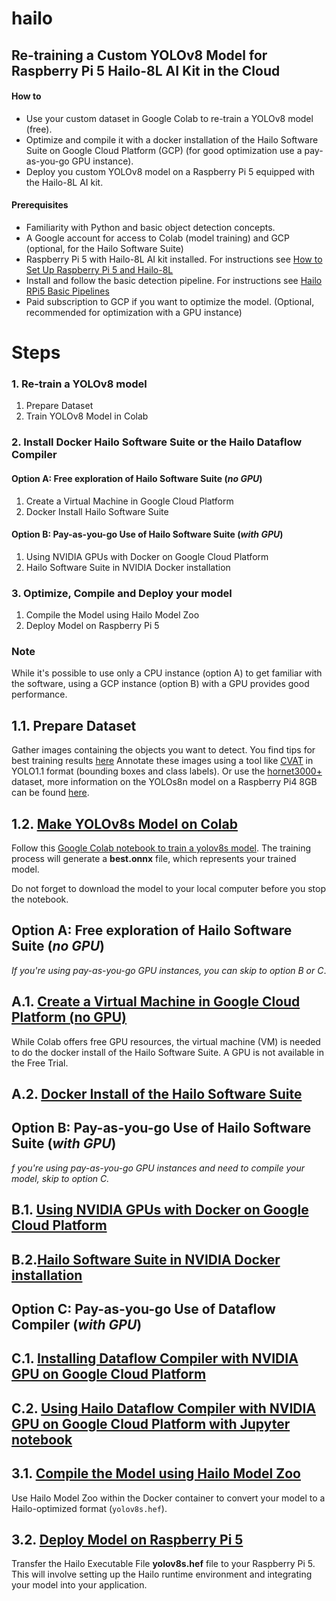 # hailo

## Re-training a Custom YOLOv8 Model for Raspberry Pi 5 Hailo-8L AI Kit in the Cloud

#### How to 
- Use your custom dataset in Google Colab to re-train a YOLOv8 model (free).
- Optimize and compile it with a docker installation of the Hailo Software Suite on Google Cloud Platform (GCP) (for good optimization use a pay-as-you-go GPU instance).
- Deploy you custom YOLOv8 model on a Raspberry Pi 5 equipped with the Hailo-8L AI kit.

#### Prerequisites
- Familiarity with Python and basic object detection concepts.
- A Google account for access to Colab (model training) and GCP (optional, for the Hailo Software Suite)
- Raspberry Pi 5 with Hailo-8L AI kit installed. For instructions see [How to Set Up Raspberry Pi 5 and Hailo-8L](https://github.com/hailo-ai/hailo-rpi5-examples/blob/main/doc/install-raspberry-pi5.md#how-to-set-up-raspberry-pi-5-and-hailo-8l)
- Install and follow the basic detection pipeline. For instructions see [Hailo RPi5 Basic Pipelines](https://github.com/hailo-ai/hailo-rpi5-examples/blob/main/doc/basic-pipelines.md#installation)
- Paid subscription to GCP if you want to optimize the model. (Optional, recommended for optimization with a GPU instance)

# Steps
### 1. Re-train a YOLOv8 model
1. Prepare Dataset
2. Train YOLOv8 Model in Colab 
### 2. Install Docker Hailo Software Suite or  the Hailo Dataflow Compiler
#### **Option A:** Free exploration of Hailo Software Suite (_no GPU_)
1. Create a Virtual Machine in Google Cloud Platform 
2. Docker Install Hailo Software Suite
#### **Option B:** Pay-as-you-go Use of Hailo Software Suite (_with GPU_)
1. Using NVIDIA GPUs with Docker on Google Cloud Platform
2. Hailo Software Suite in NVIDIA Docker installation


### 3. Optimize, Compile and Deploy your model
1. Compile the Model using Hailo Model Zoo
2. Deploy Model on Raspberry Pi 5


### Note
 While it's possible to use only a CPU instance (option A) to get familiar with the software, using a GCP instance (option B) with a GPU provides good performance.

## 1.1. Prepare Dataset

Gather images containing the objects you want to detect. You find tips for best training results [here](https://github.com/ultralytics/yolov5/wiki/Tips-for-Best-Training-Results#dataset)
Annotate these images using a tool like [CVAT](https://www.cvat.ai/) in YOLO1.1 format (bounding boxes and class labels). Or use the [hornet3000+](https://www.kaggle.com/datasets/marcoryvandijk/vespa-velutina-v-crabro-vespulina-vulgaris) dataset, more information on the YOLOs8n model on a Raspberry Pi4 8GB can be found [here](https://github.com/vespCV/hornet3000).

## 1.2. [Make YOLOv8s Model on Colab](https://github.com/marcory-hub/hailo/blob/main/colab_yolov8s_create_model.ipynb)

Follow this [Google Colab notebook to train a yolov8s model](https://github.com/marcory-hub/hailo/blob/main/colab_yolov8s_create_model.ipynb). The training process will generate a **best.onnx** file, which represents your trained model. 

Do not forget to download the model to your local computer before you stop the notebook.

## **Option A:** Free exploration of Hailo Software Suite (_no GPU_)
_If you're using pay-as-you-go GPU instances, you can skip to option B or C_.

## A.1. [Create a Virtual Machine in Google Cloud Platform (no GPU)](https://github.com/marcory-hub/hailo/blob/main/gcp-vm-no-gpu-installation.md)

While Colab offers free GPU resources, the virtual machine (VM) is needed to do the docker install of the Hailo Software Suite. A GPU is not available in the Free Trial.

## A.2. [Docker Install of the Hailo Software Suite](https://github.com/marcory-hub/hailo/blob/main/gcp-vm-no-gpu-docker-software-suite-installation.md)

## **Option B:** Pay-as-you-go Use of Hailo Software Suite (_with GPU_)
_f you're using pay-as-you-go GPU instances and need to compile your model, skip to option C._

## B.1. [Using NVIDIA GPUs with Docker on Google Cloud Platform](gcp-vm-gpu-docker-installation.md)

## B.2.[Hailo Software Suite in NVIDIA Docker installation](https://github.com/marcory-hub/hailo/blob/main/gcp-vm-gpu-docker-software-suite-installation.md)

## **Option C:** Pay-as-you-go Use of Dataflow Compiler (_with GPU_)

## C.1. [Installing Dataflow Compiler with NVIDIA GPU on Google Cloud Platform](https://github.com/marcory-hub/hailo/blob/main/jupyter-gpu-dataflow-compiler-installation.md)

## C.2. [Using Hailo Dataflow Compiler with NVIDIA GPU on Google Cloud Platform with Jupyter notebook](https://github.com/marcory-hub/hailo/blob/main/jupyter-gpu-dataflow-compiler-compilation.md)

## 3.1. [Compile the Model using Hailo Model Zoo](https://github.com/marcory-hub/hailo/blob/main/model-zoo-compilation.md)
Use Hailo Model Zoo within the Docker container to convert your model to a Hailo-optimized format (`yolov8s.hef`).

## 3.2. [Deploy Model on Raspberry Pi 5](https://github.com/marcory-hub/hailo/blob/main/rpi-5-hailo-8l-deploy-model.md)

Transfer the Hailo Executable File **yolov8s.hef** file to your Raspberry Pi 5. This will involve setting up the Hailo runtime environment and integrating your model into your application.
